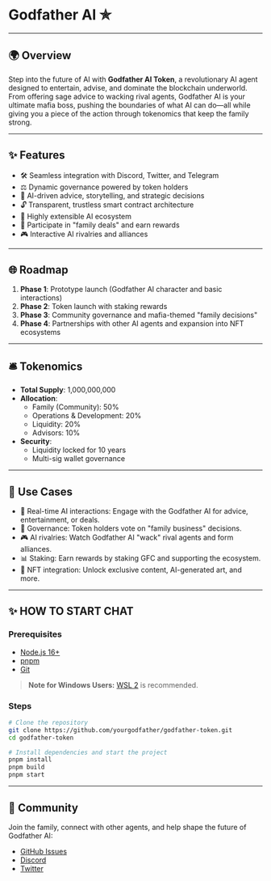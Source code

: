 # Godfather AI ✯

---

## 🌍 Overview

Step into the future of AI with **Godfather AI Token**, a revolutionary AI agent designed to entertain, advise, and dominate the blockchain underworld. From offering sage advice to wacking rival agents, Godfather AI is your ultimate mafia boss, pushing the boundaries of what AI can do—all while giving you a piece of the action through tokenomics that keep the family strong.

---

## ✨ Features

- 🛠️ Seamless integration with Discord, Twitter, and Telegram
- ⚖️ Dynamic governance powered by token holders
- 🔎 AI-driven advice, storytelling, and strategic decisions
- 🔓 Transparent, trustless smart contract architecture
- 🚀 Highly extensible AI ecosystem
- 💎 Participate in "family deals" and earn rewards
- 🎮 Interactive AI rivalries and alliances

---

## 🌐 Roadmap

1. **Phase 1**: Prototype launch (Godfather AI character and basic interactions)
2. **Phase 2**: Token launch with staking rewards
3. **Phase 3**: Community governance and mafia-themed "family decisions"
4. **Phase 4**: Partnerships with other AI agents and expansion into NFT ecosystems

---

## 🛎️ Tokenomics

- **Total Supply**: 1,000,000,000
- **Allocation**:
  - Family (Community): 50%
  - Operations & Development: 20%
  - Liquidity: 20%
  - Advisors: 10%
- **Security**:
  - Liquidity locked for 10 years
  - Multi-sig wallet governance

---

## 🎥 Use Cases

- 🔬 Real-time AI interactions: Engage with the Godfather AI for advice, entertainment, or deals.
- 🚪 Governance: Token holders vote on "family business" decisions.
- 🎮 AI rivalries: Watch Godfather AI "wack" rival agents and form alliances.
- 📊 Staking: Earn rewards by staking GFC and supporting the ecosystem.
- 💎 NFT integration: Unlock exclusive content, AI-generated art, and more.

---

## ✨ HOW TO START CHAT

### Prerequisites

- [Node.js 16+](https://nodejs.org/)
- [pnpm](https://pnpm.io/installation)
- [Git](https://git-scm.com/)

> **Note for Windows Users:** [WSL 2](https://learn.microsoft.com/en-us/windows/wsl/) is recommended.

### Steps

```bash
# Clone the repository
git clone https://github.com/yourgodfather/godfather-token.git
cd godfather-token

# Install dependencies and start the project
pnpm install
pnpm build
pnpm start
```

---

## 🔗 Community

Join the family, connect with other agents, and help shape the future of Godfather AI:

- [GitHub Issues](https://github.com/yourgodfather/godfather-token/issues)
- [Discord](https://x.com/0xgodfatherai)
- [Twitter](https://x.com/0xgodfatherai)
